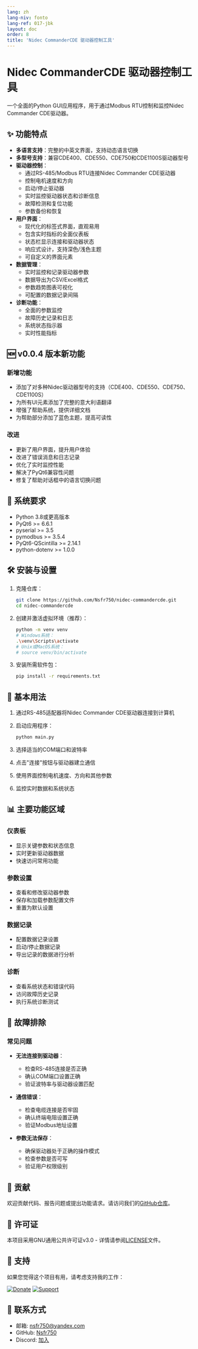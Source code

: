 ```yaml
---
lang: zh
lang-niv: fonto
lang-ref: 017-jbk
layout: doc
order: 8
title: 'Nidec CommanderCDE 驱动器控制工具'
---
```


# Nidec CommanderCDE 驱动器控制工具

一个全面的Python GUI应用程序，用于通过Modbus RTU控制和监控Nidec Commander CDE驱动器。

## ✨ 功能特点

- **多语言支持**：完整的中英文界面，支持动态语言切换
- **多型号支持**：兼容CDE400、CDE550、CDE750和CDE1100S驱动器型号
- **驱动器控制**：
  - 通过RS-485/Modbus RTU连接Nidec Commander CDE驱动器
  - 控制电机速度和方向
  - 启动/停止驱动器
  - 实时监控驱动器状态和诊断信息
  - 故障检测和复位功能
  - 参数备份和恢复
- **用户界面**：
  - 现代化的标签式界面，直观易用
  - 包含实时指标的全面仪表板
  - 状态栏显示连接和驱动器状态
  - 响应式设计，支持深色/浅色主题
  - 可自定义的界面元素
- **数据管理**：
  - 实时监控和记录驱动器参数
  - 数据导出为CSV/Excel格式
  - 参数趋势图表可视化
  - 可配置的数据记录间隔
- **诊断功能**：
  - 全面的参数监控
  - 故障历史记录和日志
  - 系统状态指示器
  - 实时性能指标

## 🆕 v0.0.4 版本新功能

### 新增功能
- 添加了对多种Nidec驱动器型号的支持（CDE400、CDE550、CDE750、CDE1100S）
- 为所有UI元素添加了完整的意大利语翻译
- 增强了帮助系统，提供详细文档
- 为帮助部分添加了蓝色主题，提高可读性

### 改进
- 更新了用户界面，提升用户体验
- 改进了错误消息和日志记录
- 优化了实时监控性能
- 解决了PyQt6兼容性问题
- 修复了帮助对话框中的语言切换问题

## 🚀 系统要求

- Python 3.8或更高版本
- PyQt6 >= 6.6.1
- pyserial >= 3.5
- pymodbus >= 3.5.4
- PyQt6-QScintilla >= 2.14.1
- python-dotenv >= 1.0.0

## 🛠 安装与设置

1. 克隆仓库：

   ```bash
   git clone https://github.com/Nsfr750/nidec-commandercde.git
   cd nidec-commandercde
   ```

2. 创建并激活虚拟环境（推荐）：

   ```bash
   python -m venv venv
   # Windows系统：
   .\venv\Scripts\activate
   # Unix或MacOS系统：
   # source venv/bin/activate
   ```

3. 安装所需软件包：

   ```bash
   pip install -r requirements.txt
   ```

## 🚀 基本用法

1. 通过RS-485适配器将Nidec Commander CDE驱动器连接到计算机
2. 启动应用程序：

   ```bash
   python main.py
   ```

3. 选择适当的COM端口和波特率
4. 点击"连接"按钮与驱动器建立通信
5. 使用界面控制电机速度、方向和其他参数
6. 监控实时数据和系统状态

## 📊 主要功能区域

### 仪表板
- 显示关键参数和状态信息
- 实时更新驱动器数据
- 快速访问常用功能

### 参数设置
- 查看和修改驱动器参数
- 保存和加载参数配置文件
- 重置为默认设置

### 数据记录
- 配置数据记录设置
- 启动/停止数据记录
- 导出记录的数据进行分析

### 诊断
- 查看系统状态和错误代码
- 访问故障历史记录
- 执行系统诊断测试

## 🔧 故障排除

### 常见问题

- **无法连接到驱动器**：
  - 检查RS-485连接是否正确
  - 确认COM端口设置正确
  - 验证波特率与驱动器设置匹配

- **通信错误**：
  - 检查电缆连接是否牢固
  - 确认终端电阻设置正确
  - 验证Modbus地址设置

- **参数无法保存**：
  - 确保驱动器处于正确的操作模式
  - 检查参数是否可写
  - 验证用户权限级别

## 🤝 贡献

欢迎贡献代码、报告问题或提出功能请求。请访问我们的[GitHub仓库](https://github.com/Nsfr750/nidec-commandercde)。

## 📄 许可证

本项目采用GNU通用公共许可证v3.0 - 详情请参阅[LICENSE](LICENSE)文件。

## 🙏 支持

如果您觉得这个项目有用，请考虑支持我的工作：

[![Donate](https://img.shields.io/badge/Donate-PayPal-green.svg)](https://paypal.me/3dmega)
[![Support](https://img.shields.io/badge/Support-Patreon-ff69b4.svg)](https://www.patreon.com/Nsfr750)

## 📧 联系方式

- 邮箱: nsfr750@yandex.com
- GitHub: [Nsfr750](https://github.com/Nsfr750)
- Discord: [加入](https://discord.gg/ryqNeuRYjD)
